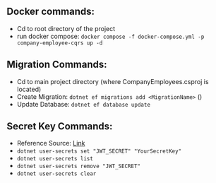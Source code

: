 ## Docker commands:
- Cd to root directory of the project
- run docker compose: ```docker compose -f docker-compose.yml -p company-employee-cqrs up -d```

## Migration Commands:
- Cd to main project directory (where CompanyEmployees.csproj is located)
- Create Migration: ```dotnet ef migrations add <MigrationName>``` ()
- Update Database: ```dotnet ef database update```

## Secret Key Commands:
- Reference Source: [Link](https://learn.microsoft.com/en-us/aspnet/core/security/app-secrets?view=aspnetcore-8.0&tabs=linux)
- ```dotnet user-secrets set "JWT_SECRET" "YourSecretKey"```
- ```dotnet user-secrets list```
- ```dotnet user-secrets remove "JWT_SECRET"```
- ```dotnet user-secrets clear```
